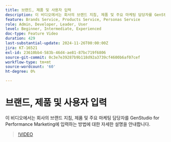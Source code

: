 ```yaml
---
title: 브랜드, 제품 및 사용자 입력
description: 이 비디오에서는 회사의 브랜드 지침, 제품 및 주요 마케팅 담당자를 GenStudio for Performance Marketing에 입력하는 방법에 대한 자세한 설명을 안내합니다.
feature: Brands Service, Products Service, Personas Service
role: Admin, Developer, Leader, User
level: Beginner, Intermediate, Experienced
doc-type: Feature Video
duration: 429
last-substantial-update: 2024-11-26T00:00:00Z
jira: KT-16521
exl-id: 23610bb4-583b-46d4-ae81-87bc719f6806
source-git-commit: 0c3e7e39287b9b118d92a3739cf4600b6af07cef
workflow-type: tm+mt
source-wordcount: '60'
ht-degree: 0%

---
```


# 브랜드, 제품 및 사용자 입력

이 비디오에서는 회사의 브랜드 지침, 제품 및 주요 마케팅 담당자를 GenStudio for Performance Marketing에 입력하는 방법에 대한 자세한 설명을 안내합니다.

>[!VIDEO](https://video.tv.adobe.com/v/3439371/?learn=on&enablevpops)
